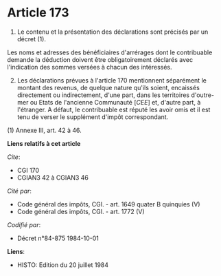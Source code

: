 # Article 173

1. Le contenu et la présentation des déclarations sont précisés par un décret (1).

Les noms et adresses des bénéficiaires d'arrérages dont le contribuable demande la déduction doivent être obligatoirement
déclarés avec l'indication des sommes versées à chacun des intéressés.

2. Les déclarations prévues à l'article 170 mentionnent séparément le montant des revenus, de quelque nature qu'ils soient,
encaissés directement ou indirectement, d'une part, dans les territoires d'outre-mer ou Etats de l'ancienne Communauté
[*CEE*] et, d'autre part, à l'étranger. A défaut, le contribuable est réputé les avoir omis et il est tenu de verser le
supplément d'impôt correspondant.

(1) Annexe III, art. 42 à 46.

**Liens relatifs à cet article**

_Cite_:

  - CGI 170
  - CGIAN3 42 à CGIAN3 46

_Cité par_:

  - Code général des impôts, CGI. - art. 1649 quater B quinquies (V)
  - Code général des impôts, CGI. - art. 1772 (V)

_Codifié par_:

  - Décret n°84-875 1984-10-01

**Liens**:

  - HISTO: Edition du 20 juillet 1984
